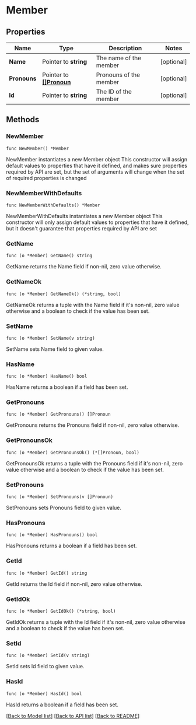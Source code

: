 # Member

## Properties

Name | Type | Description | Notes
------------ | ------------- | ------------- | -------------
**Name** | Pointer to **string** | The name of the member | [optional] 
**Pronouns** | Pointer to [**[]Pronoun**](Pronoun.md) | Pronouns of the member  | [optional] 
**Id** | Pointer to **string** | The ID of the member | [optional] 

## Methods

### NewMember

`func NewMember() *Member`

NewMember instantiates a new Member object
This constructor will assign default values to properties that have it defined,
and makes sure properties required by API are set, but the set of arguments
will change when the set of required properties is changed

### NewMemberWithDefaults

`func NewMemberWithDefaults() *Member`

NewMemberWithDefaults instantiates a new Member object
This constructor will only assign default values to properties that have it defined,
but it doesn't guarantee that properties required by API are set

### GetName

`func (o *Member) GetName() string`

GetName returns the Name field if non-nil, zero value otherwise.

### GetNameOk

`func (o *Member) GetNameOk() (*string, bool)`

GetNameOk returns a tuple with the Name field if it's non-nil, zero value otherwise
and a boolean to check if the value has been set.

### SetName

`func (o *Member) SetName(v string)`

SetName sets Name field to given value.

### HasName

`func (o *Member) HasName() bool`

HasName returns a boolean if a field has been set.

### GetPronouns

`func (o *Member) GetPronouns() []Pronoun`

GetPronouns returns the Pronouns field if non-nil, zero value otherwise.

### GetPronounsOk

`func (o *Member) GetPronounsOk() (*[]Pronoun, bool)`

GetPronounsOk returns a tuple with the Pronouns field if it's non-nil, zero value otherwise
and a boolean to check if the value has been set.

### SetPronouns

`func (o *Member) SetPronouns(v []Pronoun)`

SetPronouns sets Pronouns field to given value.

### HasPronouns

`func (o *Member) HasPronouns() bool`

HasPronouns returns a boolean if a field has been set.

### GetId

`func (o *Member) GetId() string`

GetId returns the Id field if non-nil, zero value otherwise.

### GetIdOk

`func (o *Member) GetIdOk() (*string, bool)`

GetIdOk returns a tuple with the Id field if it's non-nil, zero value otherwise
and a boolean to check if the value has been set.

### SetId

`func (o *Member) SetId(v string)`

SetId sets Id field to given value.

### HasId

`func (o *Member) HasId() bool`

HasId returns a boolean if a field has been set.


[[Back to Model list]](../README.md#documentation-for-models) [[Back to API list]](../README.md#documentation-for-api-endpoints) [[Back to README]](../README.md)


